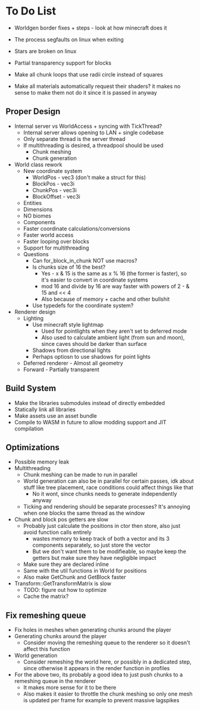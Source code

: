 # To Do List

- Worldgen border fixes + steps - look at how minecraft does it
- The process segfaults on linux when exiting
- Stars are broken on linux

- Partial transparency support for blocks
- Make all chunk loops that use radii circle instead of squares
- Make all materials automatically request their shaders? it makes no sense to make them not do it since it is passed in anyway

## Proper Design

- Internal server vs WorldAccess + syncing with TickThread?
  - Internal server allows opening to LAN + single codebase
  - Only separate thread is the server thread
  - If multithreading is desired, a threadpool should be used
    - Chunk meshing
    - Chunk generation
- World class rework
  - New coordinate system
    - WorldPos - vec3 (don't make a struct for this)
    - BlockPos - vec3i
    - ChunkPos - vec3i
    - BlockOffset - vec3i
  - Entities
  - Dimensions
  - NO biomes
  - Components
  - Faster coordinate calculations/conversions
  - Faster world access
  - Faster looping over blocks
  - Support for multithreading
  - Questions
    - Can for_block_in_chunk NOT use macros?
    - Is chunks size of 16 the best?
      - Yes - x & 15 is the same as x % 16 (the former is faster), so it's easier to convert in coordinate systems
      - mod 16 and divide by 16 are way faster with powers of 2 - & 15 and << 4
      - Also because of memory + cache and other bullshit
    - Use typedefs for the coordinate system?
- Renderer design
  - Lighting
    - Use minecraft style lightmap
      - Used for pointlights when they aren't set to deferred mode
      - Also used to calculate ambient light (from sun and moon), since caves should be darker than surface
    - Shadows from directional lights
    - Perhaps optiosn to use shadows for point lights
  - Deferred renderer - Almost all geometry
  - Forward - Partially transparent

## Build System

- Make the libraries submodules instead of directly embedded
- Statically link all libraries
- Make assets use an asset bundle
- Compile to WASM in future to allow modding support and JIT compilation

## Optimizations

- Possible memory leak
- Multithreading
  - Chunk meshing can be made to run in parallel
  - World generation can also be in parallel for certain passes, idk about stuff like tree placement, race conditions could affect things like that
    - No it wont, since chunks needs to generate independently anyway
  - Ticking and rendering should be separate processes? It's annoying when one blocks the same thread as the window
- Chunk and block pos getters are slow
  - Probably just calculate the positions in ctor then store, also just avoid function calls entirely
    - wastes memory to keep track of both a vector and its 3 components separately, so just store the vector
    - But we don't want them to be modifieable, so maybe keep the getters but make sure they have negligible impact
  - Make sure they are declared inline
  - Same with the util functions in World for positions
  - Also make GetChunk and GetBlock faster
- Transform::GetTransformMatrix is slow
  - TODO: figure out how to optimize
  - Cache the matrix?

## Fix remeshing queue

- Fix holes in meshes when generating chunks around the player
- Generating chunks around the player
  - Consider moving the remeshing queue to the renderer so it doesn't affect this function
- World generation
  - Consider remeshing the world here, or possibly in a dedicated step, since otherwise it appears in the render function in profiles
- For the above two, its probably a good idea to just push chunks to a remeshing queue in the renderer
  - It makes more sense for it to be there
  - Also makes it easier to throttle the chunk meshing so only one mesh is updated per frame for example to prevent massive lagspikes
